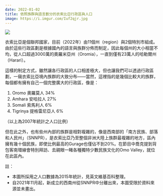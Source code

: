 ```yaml
---
date: 2022-01-02
title: 依照族群與語言劃分的衣索比亞行政區與人口
image: https://i.imgur.com/Iuf2qjr.jpg
---
```

![](https://i.imgur.com/Iuf2qjr.jpg)

衣索比亞是個聯邦國家，目前（2022年）由11個州（region）與2個特別市組成。由於這些行政區劃是根據國內的語言與族群分佈而制定，因此每個州的大小相當不均，從人口超過3000萬的奧羅米亞州（Oromia），一直到僅有23萬人的哈勒爾州（Harari）。

這樣的制定方式，雖然讓各行政區的人口相差極大，但也讓我們可以透過行政區劃，一窺衣索比亞境內族群的大致分布——當然，這裡指的是幾個比較大的族群，每個都有擁有自己一個完整廣大的行政區，像是：

1. Oromo 奧羅莫人 34%
2. Amhara 安哈拉人 27%
3. Somali 索馬利人 6%
4. Tigrinya 提格雷尼亞人 6%

（以上為2007年統計之人口比例）

但在此之外，也有些州內部的族群是相對複雜的，像是西南部的「南方民族、部落和人民州」（SNNPR），是衣索比亞乃至整個非洲大陸上族群最複雜的地方，區內擁有幾十個民族，即使比例最高的Gurage也僅佔不到20%。在節目中喬克提到背包客南環線會特別拜訪、去親眼一睹各種獨特少數民族文化的Omo Valley，就位在此區內。

註：

* 本圖所採用之人口數據為2015年統計，見英文維基百科整理。
* 自2021年11月起，新成立的西南州從SNNPR中分離出來，本圖受限於資料來源並未畫出。